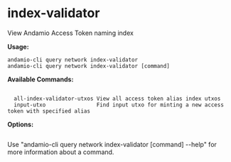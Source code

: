 # index-validator
View Andamio Access Token naming index



**Usage:**
```
andamio-cli query network index-validator
andamio-cli query network index-validator [command]
```


**Available Commands:**
```

  all-index-validator-utxos View all access token alias index utxos
  input-utxo                Find input utxo for minting a new access token with specified alias

```

**Options:**
```

```

Use "andamio-cli query network index-validator [command] --help" for more information about a command.
